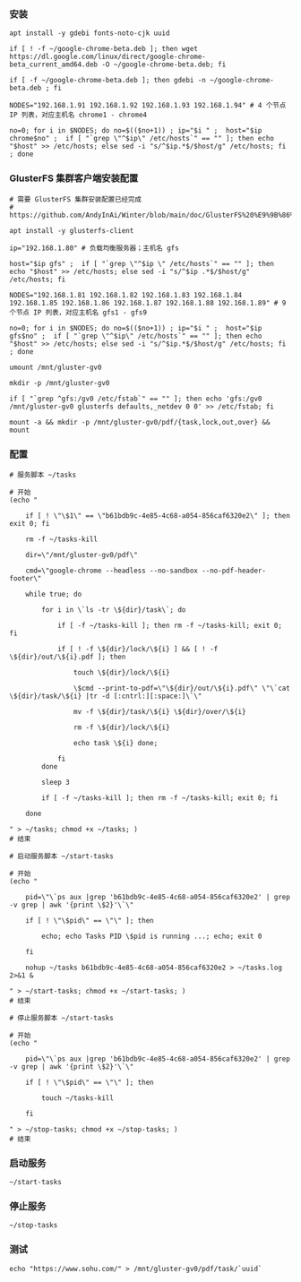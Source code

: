 
### 安装

	apt install -y gdebi fonts-noto-cjk uuid

	if [ ! -f ~/google-chrome-beta.deb ]; then wget  https://dl.google.com/linux/direct/google-chrome-beta_current_amd64.deb -O ~/google-chrome-beta.deb; fi

	if [ -f ~/google-chrome-beta.deb ]; then gdebi -n ~/google-chrome-beta.deb ; fi

	NODES="192.168.1.91 192.168.1.92 192.168.1.93 192.168.1.94" # 4 个节点 IP 列表，对应主机名 chrome1 - chrome4

	no=0; for i in $NODES; do no=$(($no+1)) ; ip="$i " ;  host="$ip chrome$no" ;  if [ "`grep \"^$ip\" /etc/hosts`" == "" ]; then echo "$host" >> /etc/hosts; else sed -i "s/^$ip.*$/$host/g" /etc/hosts; fi ; done


### GlusterFS 集群客户端安装配置

	# 需要 GlusterFS 集群安装配置已经完成
	# https://github.com/AndyInAi/Winter/blob/main/doc/GlusterFS%20%E9%9B%86%E7%BE%A4%E5%AE%89%E8%A3%85%E9%85%8D%E7%BD%AE.md

	apt install -y glusterfs-client

	ip="192.168.1.80" # 负载均衡服务器；主机名 gfs

	host="$ip gfs" ;  if [ "`grep \"^$ip \" /etc/hosts`" == "" ]; then echo "$host" >> /etc/hosts; else sed -i "s/^$ip .*$/$host/g" /etc/hosts; fi

	NODES="192.168.1.81 192.168.1.82 192.168.1.83 192.168.1.84 192.168.1.85 192.168.1.86 192.168.1.87 192.168.1.88 192.168.1.89" # 9 个节点 IP 列表，对应主机名 gfs1 - gfs9

	no=0; for i in $NODES; do no=$(($no+1)) ; ip="$i " ;  host="$ip gfs$no" ;  if [ "`grep \"^$ip\" /etc/hosts`" == "" ]; then echo "$host" >> /etc/hosts; else sed -i "s/^$ip.*$/$host/g" /etc/hosts; fi ; done
	
	umount /mnt/gluster-gv0

	mkdir -p /mnt/gluster-gv0

	if [ "`grep ^gfs:/gv0 /etc/fstab`" == "" ]; then echo 'gfs:/gv0 /mnt/gluster-gv0 glusterfs defaults,_netdev 0 0' >> /etc/fstab; fi

	mount -a && mkdir -p /mnt/gluster-gv0/pdf/{task,lock,out,over} && mount

	
### 配置

	# 服务脚本 ~/tasks

	# 开始
	(echo "

		if [ ! \"\$1\" == \"b61bdb9c-4e85-4c68-a054-856caf6320e2\" ]; then exit 0; fi

		rm -f ~/tasks-kill

		dir=\"/mnt/gluster-gv0/pdf\"

		cmd=\"google-chrome --headless --no-sandbox --no-pdf-header-footer\"

		while true; do

			for i in \`ls -tr \${dir}/task\`; do

				if [ -f ~/tasks-kill ]; then rm -f ~/tasks-kill; exit 0; fi

				if [ ! -f \${dir}/lock/\${i} ] && [ ! -f \${dir}/out/\${i}.pdf ]; then

					touch \${dir}/lock/\${i}

					\$cmd --print-to-pdf=\"\${dir}/out/\${i}.pdf\" \"\`cat \${dir}/task/\${i} |tr -d [:cntrl:][:space:]\`\"

					mv -f \${dir}/task/\${i} \${dir}/over/\${i}

					rm -f \${dir}/lock/\${i}

					echo task \${i} done;

				fi
			done

			sleep 3

			if [ -f ~/tasks-kill ]; then rm -f ~/tasks-kill; exit 0; fi

		done

	" > ~/tasks; chmod +x ~/tasks; )
	# 结束

	# 启动服务脚本 ~/start-tasks

	# 开始
	(echo "

		pid=\"\`ps aux |grep 'b61bdb9c-4e85-4c68-a054-856caf6320e2' | grep -v grep | awk '{print \$2}'\`\"

		if [ ! \"\$pid\" == \"\" ]; then

			echo; echo Tasks PID \$pid is running ...; echo; exit 0

		fi

		nohup ~/tasks b61bdb9c-4e85-4c68-a054-856caf6320e2 > ~/tasks.log 2>&1 &

	" > ~/start-tasks; chmod +x ~/start-tasks; )
	# 结束

	# 停止服务脚本 ~/start-tasks

	# 开始
	(echo "

		pid=\"\`ps aux |grep 'b61bdb9c-4e85-4c68-a054-856caf6320e2' | grep -v grep | awk '{print \$2}'\`\"

		if [ ! \"\$pid\" == \"\" ]; then

			touch ~/tasks-kill

		fi

	" > ~/stop-tasks; chmod +x ~/stop-tasks; )
	# 结束


### 启动服务

	~/start-tasks


### 停止服务

	~/stop-tasks


### 测试

	echo "https://www.sohu.com/" > /mnt/gluster-gv0/pdf/task/`uuid`


